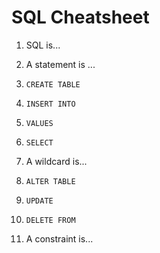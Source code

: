 # SQL Cheatsheet

1. SQL is... 

2. A statement is ...

3. `CREATE TABLE`

4. `INSERT INTO`

5. `VALUES`

6. `SELECT`

7. A wildcard is...

8. `ALTER TABLE`

9. `UPDATE`

10. `DELETE FROM` 

11. A constraint is... 
